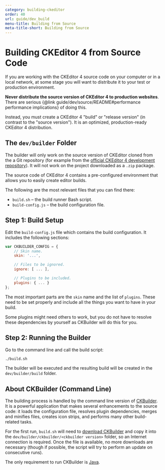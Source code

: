 ```yaml
---
category: building-ckeditor
order: 40
url: guide/dev_build
menu-title: Building from Source
meta-title-short: Building from Source
---
```

<!--
Copyright (c) 2003-2022, CKSource Holding sp. z o.o. All rights reserved.
For licensing, see LICENSE.md.
-->

# Building CKEditor 4 from Source Code

If you are working with the CKEditor 4 source code on your computer or in a local network, at some stage you will want to distribute it to your test or production environment.

<info-box hint="">
	<strong>Never distribute the source version of CKEditor 4 to production websites</strong>. There are serious {@link guide/dev/source/README#performance performance implications} of doing this.
</info-box>

Instead, you must create a CKEditor 4 "build" or "release version" (in contrast to the "source version"). It is an optimized, production-ready CKEditor 4 distribution.

## The `dev/builder` Folder

<info-box info="">
	The builder will only work on the source version of CKEditor cloned from the a Git repository (for example from the <a href="https://github.com/ckeditor/ckeditor4">official CKEditor 4 development repository</a>). It will not work on the project downloaded as a <code>.zip</code> package.
</info-box>

The source code of CKEditor 4 contains a pre-configured environment that allows you to easily create editor builds.

The following are the most relevant files that you can find there:

 * `build.sh` &ndash; the build runner Bash script.
 * `build-config.js` &ndash; the build configuration file.

## Step 1: Build Setup

Edit the `build-config.js` file which contains the build configuration. It includes the following sections:

``` js
var CKBUILDER_CONFIG = {
	// Skin name.
	skin: '...',

	// Files to be ignored.
	ignore: [ ... ],

	// Plugins to be included.
	plugins: { ... }
};
```

The most important parts are the `skin` name and the list of `plugins`. These need to be set properly and include all the things you want to have in your build.

Some plugins might need others to work, but you do not have to resolve these dependencies by yourself as CKBuilder will do this for you.

## Step 2: Running the Builder

Go to the command line and call the build script:

``` sh
./build.sh
```

The builder will be executed and the resulting build will be created in the `dev/builder/build` folder.

## About CKBuilder (Command Line)

The building process is handled by the command line version of [CKBuilder](https://ckeditor.com/cke4/builder). It is a powerful application that makes several enhancements to the source code: it loads the configuration file, resolves plugin dependencies, merges and minifies files, creates icon strips, and performs many other build-related tasks.

For the first run, `build.sh` will need to [download CKBuilder](http://download.cksource.com/CKBuilder/) and copy it into the `dev/builder/ckbuilder/<ckbuilder version>` folder, so an Internet connection is required. Once the file is available, no more downloads are necessary (though if possible, the script will try to perform an update on consecutive runs).

The only requirement to run CKBuilder is [Java](http://www.java.com/en/download/).
